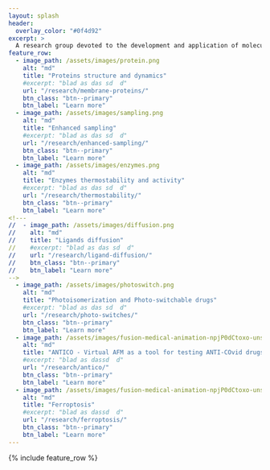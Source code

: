 ```yaml
---
layout: splash
header:
  overlay_color: "#0f4d92"
excerpt: >
  A research group devoted to the development and application of molecular simulation methods for investigating biophysical systems. Located in the Institute of Physics, Nicolaus Copernicus University, Toruń, Poland.
feature_row:
  - image_path: /assets/images/protein.png
    alt: "md"
    title: "Proteins structure and dynamics"
    #excerpt: "blad as das sd  d"
    url: "/research/membrane-proteins/"
    btn_class: "btn--primary"
    btn_label: "Learn more"
  - image_path: /assets/images/sampling.png
    alt: "md"
    title: "Enhanced sampling"
    #excerpt: "blad as das sd  d"
    url: "/research/enhanced-sampling/"
    btn_class: "btn--primary"
    btn_label: "Learn more"
  - image_path: /assets/images/enzymes.png
    alt: "md"
    title: "Enzymes thermostability and activity"
    #excerpt: "blad as das sd  d"
    url: "/research/thermostability/"
    btn_class: "btn--primary"
    btn_label: "Learn more"
<!---
//  - image_path: /assets/images/diffusion.png
//    alt: "md"
//    title: "Ligands diffusion"
//    #excerpt: "blad as das sd  d"
//    url: "/research/ligand-diffusion/"
//    btn_class: "btn--primary"
//    btn_label: "Learn more"
-->
  - image_path: /assets/images/photoswitch.png
    alt: "md"
    title: "Photoisomerization and Photo-switchable drugs"
    #excerpt: "blad as das sd  d"
    url: "/research/photo-switches/"
    btn_class: "btn--primary"
    btn_label: "Learn more"
  - image_path: /assets/images/fusion-medical-animation-npjP0dCtoxo-unsplash.jpg
    alt: "md"
    title: "ANTICO - Virtual AFM as a tool for testing ANTI-COvid drugs"
    #excerpt: "blad as dassd  d"
    url: "/research/antico/"
    btn_class: "btn--primary"
    btn_label: "Learn more"
  - image_path: /assets/images/fusion-medical-animation-npjP0dCtoxo-unsplash.jpg
    alt: "md"
    title: "Ferroptosis"
    #excerpt: "blad as dassd  d"
    url: "/research/ferroptosis/"
    btn_class: "btn--primary"
    btn_label: "Learn more"
---
```


{% include feature_row %}
